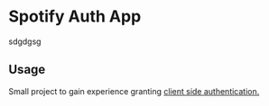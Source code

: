 # Spotify Auth App

sdgdgsg

## Usage

Small project to gain experience granting [client side authentication.](https://developer.spotify.com/documentation/general/guides/authorization-guide/)